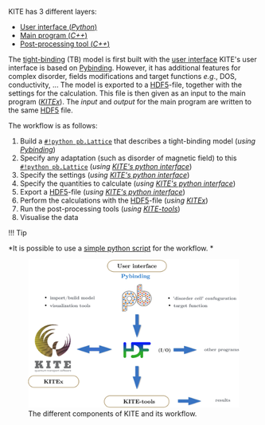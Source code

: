 KITE has 3 different layers:

* [User interface (*Python*)][kitepython]
* [Main program (*C++*)][kitex]
* [Post-processing tool (*C++*)][kitetools]
 
The [tight-binding][tightbinding] (TB) model is first built with the [user interface][kitepython]
KITE's user interface is based on [Pybinding]. However,
it has additional features for complex disorder, fields modifications
and target functions *e.g*., DOS, conductivity, ...
The model is exported to a [HDF5]-file, together with the settings for the calculation.
This file is then given as an input to the main program (*[KITEx][kitex]*).
The *input* and *output* for the main program are written to the same [HDF5] file.

The workflow is as follows:

1. Build a [`#!python pb.Lattice`][lattice] that describes a tight-binding model (*using [Pybinding]*)
2. Specify any adaptation (such as disorder of magnetic field) to this [`#!python pb.Lattice`][lattice] (*using [KITE's python interface][kitepython]*)
3. Specify the settings (*using [KITE's python interface][kitepython]*)
4. Specify the quantities to calculate (*using [KITE's python interface][kitepython]*)
5. Export a [HDF5]-file (*using [KITE's python interface][kitepython]*)
6. Perform the calculations with the [HDF5]-file (*using [KITEx][kitex]*)
7. Run the post-processing tools (*using [KITE-tools][kitetools]*)
8. Visualise the data

!!! Tip

*It is possible to use a [simple python script][script] for the workflow. *

<div>
  <figure>
    <img src="../../assets/images/getting_started/schematic_kite.png" width="600px" />
    <figcaption>The different components of KITE and its workflow.</figcaption>
  </figure>
</div>

[HDF5]: https://www.hdfgroup.org
[Pybinding]: https://docs.pybinding.site/en/stable
[lattice]: https://docs.pybinding.site/en/stable/_api/pybinding.Lattice.html
[script]: index.md
[tightbinding]: ../documentation/tight_binding.md

[kitepython]: ../api/kite.md
[kitex]: ../api/kitex.md
[kitetools]: ../api/kite-tools.md